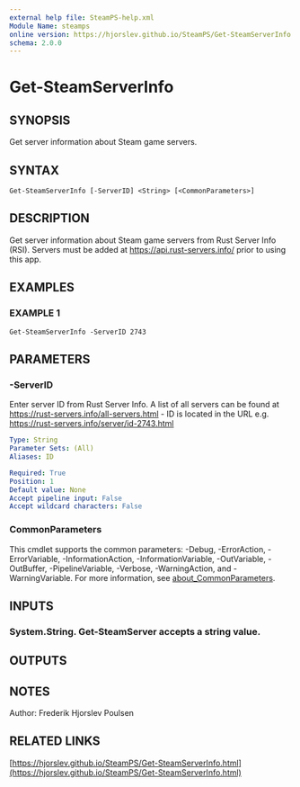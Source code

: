 ```yaml
---
external help file: SteamPS-help.xml
Module Name: steamps
online version: https://hjorslev.github.io/SteamPS/Get-SteamServerInfo.html
schema: 2.0.0
---
```


# Get-SteamServerInfo

## SYNOPSIS
Get server information about Steam game servers.

## SYNTAX

```
Get-SteamServerInfo [-ServerID] <String> [<CommonParameters>]
```

## DESCRIPTION
Get server information about Steam game servers from Rust Server Info (RSI).
Servers must be added at https://api.rust-servers.info/ prior to using this app.

## EXAMPLES

### EXAMPLE 1
```
Get-SteamServerInfo -ServerID 2743
```

## PARAMETERS

### -ServerID
Enter server ID from Rust Server Info.
A list of all servers can be found at
https://rust-servers.info/all-servers.html - ID is located in the URL e.g.
https://rust-servers.info/server/id-2743.html

```yaml
Type: String
Parameter Sets: (All)
Aliases: ID

Required: True
Position: 1
Default value: None
Accept pipeline input: False
Accept wildcard characters: False
```

### CommonParameters
This cmdlet supports the common parameters: -Debug, -ErrorAction, -ErrorVariable, -InformationAction, -InformationVariable, -OutVariable, -OutBuffer, -PipelineVariable, -Verbose, -WarningAction, and -WarningVariable. For more information, see [about_CommonParameters](http://go.microsoft.com/fwlink/?LinkID=113216).

## INPUTS

### System.String. Get-SteamServer accepts a string value.
## OUTPUTS

## NOTES
Author: Frederik Hjorslev Poulsen

## RELATED LINKS

[https://hjorslev.github.io/SteamPS/Get-SteamServerInfo.html](https://hjorslev.github.io/SteamPS/Get-SteamServerInfo.html)

